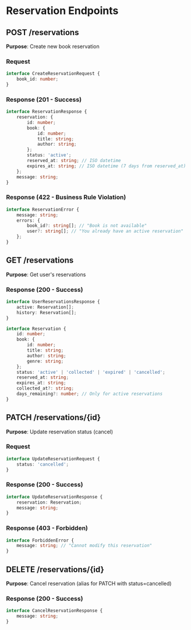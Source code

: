 # Reservation Endpoints

## POST /reservations

**Purpose**: Create new book reservation

### Request

```typescript
interface CreateReservationRequest {
    book_id: number;
}
```

### Response (201 - Success)

```typescript
interface ReservationResponse {
    reservation: {
        id: number;
        book: {
            id: number;
            title: string;
            author: string;
        };
        status: 'active';
        reserved_at: string; // ISO datetime
        expires_at: string; // ISO datetime (7 days from reserved_at)
    };
    message: string;
}
```

### Response (422 - Business Rule Violation)

```typescript
interface ReservationError {
    message: string;
    errors: {
        book_id?: string[]; // "Book is not available"
        user?: string[]; // "You already have an active reservation"
    };
}
```

## GET /reservations

**Purpose**: Get user's reservations

### Response (200 - Success)

```typescript
interface UserReservationsResponse {
    active: Reservation[];
    history: Reservation[];
}

interface Reservation {
    id: number;
    book: {
        id: number;
        title: string;
        author: string;
        genre: string;
    };
    status: 'active' | 'collected' | 'expired' | 'cancelled';
    reserved_at: string;
    expires_at: string;
    collected_at?: string;
    days_remaining?: number; // Only for active reservations
}
```

## PATCH /reservations/{id}

**Purpose**: Update reservation status (cancel)

### Request

```typescript
interface UpdateReservationRequest {
    status: 'cancelled';
}
```

### Response (200 - Success)

```typescript
interface UpdateReservationResponse {
    reservation: Reservation;
    message: string;
}
```

### Response (403 - Forbidden)

```typescript
interface ForbiddenError {
    message: string; // "Cannot modify this reservation"
}
```

## DELETE /reservations/{id}

**Purpose**: Cancel reservation (alias for PATCH with status=cancelled)

### Response (200 - Success)

```typescript
interface CancelReservationResponse {
    message: string;
}
```
